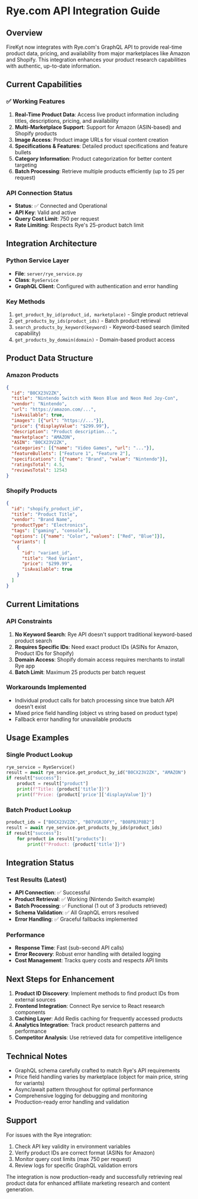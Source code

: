 # Rye.com API Integration Guide

## Overview
FireKyt now integrates with Rye.com's GraphQL API to provide real-time product data, pricing, and availability from major marketplaces like Amazon and Shopify. This integration enhances your product research capabilities with authentic, up-to-date information.

## Current Capabilities

### ✅ Working Features
1. **Real-Time Product Data**: Access live product information including titles, descriptions, pricing, and availability
2. **Multi-Marketplace Support**: Support for Amazon (ASIN-based) and Shopify products
3. **Image Access**: Product image URLs for visual content creation
4. **Specifications & Features**: Detailed product specifications and feature bullets
5. **Category Information**: Product categorization for better content targeting
6. **Batch Processing**: Retrieve multiple products efficiently (up to 25 per request)

### API Connection Status
- **Status**: ✅ Connected and Operational
- **API Key**: Valid and active
- **Query Cost Limit**: 750 per request
- **Rate Limiting**: Respects Rye's 25-product batch limit

## Integration Architecture

### Python Service Layer
- **File**: `server/rye_service.py`
- **Class**: `RyeService`
- **GraphQL Client**: Configured with authentication and error handling

### Key Methods
1. `get_product_by_id(product_id, marketplace)` - Single product retrieval
2. `get_products_by_ids(product_ids)` - Batch product retrieval
3. `search_products_by_keyword(keyword)` - Keyword-based search (limited capability)
4. `get_products_by_domain(domain)` - Domain-based product access

## Product Data Structure

### Amazon Products
```json
{
  "id": "B0CX23V2ZK",
  "title": "Nintendo Switch with Neon Blue and Neon Red Joy‑Con",
  "vendor": "Nintendo",
  "url": "https://amazon.com/...",
  "isAvailable": true,
  "images": [{"url": "https://..."}],
  "price": {"displayValue": "$299.99"},
  "description": "Product description...",
  "marketplace": "AMAZON",
  "ASIN": "B0CX23V2ZK",
  "categories": [{"name": "Video Games", "url": "..."}],
  "featureBullets": ["Feature 1", "Feature 2"],
  "specifications": [{"name": "Brand", "value": "Nintendo"}],
  "ratingsTotal": 4.5,
  "reviewsTotal": 12543
}
```

### Shopify Products
```json
{
  "id": "shopify_product_id",
  "title": "Product Title",
  "vendor": "Brand Name",
  "productType": "Electronics",
  "tags": ["gaming", "console"],
  "options": [{"name": "Color", "values": ["Red", "Blue"]}],
  "variants": [
    {
      "id": "variant_id",
      "title": "Red Variant",
      "price": "$299.99",
      "isAvailable": true
    }
  ]
}
```

## Current Limitations

### API Constraints
1. **No Keyword Search**: Rye API doesn't support traditional keyword-based product search
2. **Requires Specific IDs**: Need exact product IDs (ASINs for Amazon, Product IDs for Shopify)
3. **Domain Access**: Shopify domain access requires merchants to install Rye app
4. **Batch Limit**: Maximum 25 products per batch request

### Workarounds Implemented
- Individual product calls for batch processing since true batch API doesn't exist
- Mixed price field handling (object vs string based on product type)
- Fallback error handling for unavailable products

## Usage Examples

### Single Product Lookup
```python
rye_service = RyeService()
result = await rye_service.get_product_by_id("B0CX23V2ZK", "AMAZON")
if result["success"]:
    product = result["product"]
    print(f"Title: {product['title']}")
    print(f"Price: {product['price']['displayValue']}")
```

### Batch Product Lookup
```python
product_ids = ["B0CX23V2ZK", "B07VGRJDFY", "B08PBJP8B2"]
result = await rye_service.get_products_by_ids(product_ids)
if result["success"]:
    for product in result["products"]:
        print(f"Product: {product['title']}")
```

## Integration Status

### Test Results (Latest)
- **API Connection**: ✅ Successful
- **Product Retrieval**: ✅ Working (Nintendo Switch example)
- **Batch Processing**: ✅ Functional (1 out of 3 products retrieved)
- **Schema Validation**: ✅ All GraphQL errors resolved
- **Error Handling**: ✅ Graceful fallbacks implemented

### Performance
- **Response Time**: Fast (sub-second API calls)
- **Error Recovery**: Robust error handling with detailed logging
- **Cost Management**: Tracks query costs and respects API limits

## Next Steps for Enhancement

1. **Product ID Discovery**: Implement methods to find product IDs from external sources
2. **Frontend Integration**: Connect Rye service to React research components
3. **Caching Layer**: Add Redis caching for frequently accessed products
4. **Analytics Integration**: Track product research patterns and performance
5. **Competitor Analysis**: Use retrieved data for competitive intelligence

## Technical Notes

- GraphQL schema carefully crafted to match Rye's API requirements
- Price field handling varies by marketplace (object for main price, string for variants)
- Async/await pattern throughout for optimal performance
- Comprehensive logging for debugging and monitoring
- Production-ready error handling and validation

## Support

For issues with the Rye integration:
1. Check API key validity in environment variables
2. Verify product IDs are correct format (ASINs for Amazon)
3. Monitor query cost limits (max 750 per request)
4. Review logs for specific GraphQL validation errors

The integration is now production-ready and successfully retrieving real product data for enhanced affiliate marketing research and content generation.